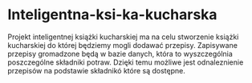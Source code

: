 # Inteligentna-ksi-ka-kucharska
Projekt inteligentnej książki kucharskiej ma na celu stworzenie książki kucharskiej do której będziemy mogli dodawać przepisy. Zapisywane przepisy gromadzone będą w bazie danych, która to wyszczególnia poszczególne składniki potraw. Dzięki temu możliwe jest odnaleznienie przepisów na podstawie składnikó które są dostępne. 
